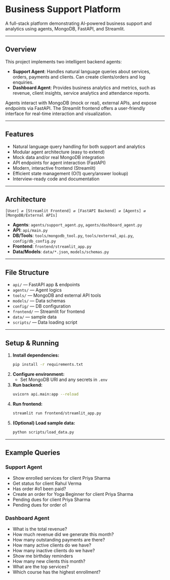 # Business Support Platform

A full-stack platform demonstrating AI-powered business support and analytics using agents, MongoDB, FastAPI, and Streamlit.

---

## Overview
This project implements two intelligent backend agents:
- **Support Agent**: Handles natural language queries about services, orders, payments and clients. Can create clients/orders and log enquiries.
- **Dashboard Agent**: Provides business analytics and metrics, such as revenue, client insights, service analytics and attendance reports.

Agents interact with MongoDB (mock or real), external APIs, and expose endpoints via FastAPI. The Streamlit frontend offers a user-friendly interface for real-time interaction and visualization.

---

## Features
- Natural language query handling for both support and analytics
- Modular agent architecture (easy to extend)
- Mock data and/or real MongoDB integration
- API endpoints for agent interaction (FastAPI)
- Modern, interactive frontend (Streamlit)
- Efficient state management (O(1) query/answer lookup)
- Interview-ready code and documentation

---

## Architecture
```
[User] ⇄ [Streamlit Frontend] ⇄ [FastAPI Backend] ⇄ [Agents] ⇄ [MongoDB/External APIs]
```
- **Agents**: `agents/support_agent.py`, `agents/dashboard_agent.py`
- **API**: `api/main.py`
- **DB/Tools**: `tools/mongodb_tool.py`, `tools/external_api.py`, `config/db_config.py`
- **Frontend**: `frontend/streamlit_app.py`
- **Data/Models**: `data/*.json`, `models/schemas.py`

---

## File Structure
- `api/` — FastAPI app & endpoints
- `agents/` — Agent logics
- `tools/` — MongoDB and external API tools
- `models/` — Data schemas
- `config/` — DB configuration
- `frontend/` — Streamlit for frontend
- `data/` — sample data
- `scripts/` — Data loading script

---

## Setup & Running
1. **Install dependencies:**
   ```bash
   pip install -r requirements.txt
   ```
2. **Configure environment:**
   - Set MongoDB URI and any secrets in `.env`
3. **Run backend:**
   ```bash
   uvicorn api.main:app --reload
   ```
4. **Run frontend:**
   ```bash
   streamlit run frontend/streamlit_app.py
   ```
5. **(Optional) Load sample data:**
   ```bash
   python scripts/load_data.py
   ```

---
## Example Queries

### Support Agent
- Show enrolled services for client Priya Sharma
- Get status for client Rahul Verma
- Has order #o1 been paid?
- Create an order for Yoga Beginner for client Priya Sharma
- Pending dues for client Priya Sharma
- Pending dues for order o1


### Dashboard Agent
- What is the total revenue?
- How much revenue did we generate this month?
- How many outstanding payments are there?
- How many active clients do we have?
- How many inactive clients do we have?
- Show me birthday reminders
- How many new clients this month?
- What are the top services?
- Which course has the highest enrollment?

